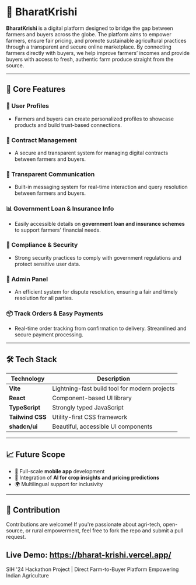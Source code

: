 # 🌾 BharatKrishi

**BharatKrishi** is a digital platform designed to bridge the gap between farmers and buyers across the globe. The platform aims to empower farmers, ensure fair pricing, and promote sustainable agricultural practices through a transparent and secure online marketplace.
By connecting farmers directly with buyers, we help improve farmers’ incomes and provide buyers with access to fresh, authentic farm produce straight from the source.

---

## 🚀 Core Features

### 👥 User Profiles
- Farmers and buyers can create personalized profiles to showcase products and build trust-based connections.

### 📝 Contract Management
- A secure and transparent system for managing digital contracts between farmers and buyers.

### 📲 Transparent Communication
- Built-in messaging system for real-time interaction and query resolution between farmers and buyers.

### 📊 Government Loan & Insurance Info
- Easily accessible details on **government loan and insurance schemes** to support farmers' financial needs.

### 🔐 Compliance & Security
- Strong security practices to comply with government regulations and protect sensitive user data.

### 🤝 Admin Panel
- An efficient system for dispute resolution, ensuring a fair and timely resolution for all parties.

### 📦 Track Orders & Easy Payments
- Real-time order tracking from confirmation to delivery. Streamlined and secure payment processing.

---

## 🛠 Tech Stack

| Technology     | Description                                   |
|----------------|-----------------------------------------------|
| **Vite**       | Lightning-fast build tool for modern projects |
| **React**      | Component-based UI library                    |
| **TypeScript** | Strongly typed JavaScript                    |
| **Tailwind CSS** | Utility-first CSS framework                  |
| **shadcn/ui**  | Beautiful, accessible UI components           |

---

## 📈 Future Scope

- 📱 Full-scale **mobile app** development
- 🧠 Integration of **AI for crop insights and pricing predictions**
- 🌍 Multilingual support for inclusivity

---

## 🤝 Contribution

Contributions are welcome! If you're passionate about agri-tech, open-source, or rural empowerment, feel free to fork the repo and submit a pull request.

## Live Demo: https://bharat-krishi.vercel.app/
SIH '24 Hackathon Project | Direct Farm-to-Buyer Platform Empowering Indian Agriculture
